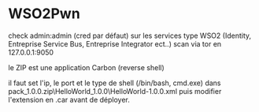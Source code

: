# WSO2Pwn
check admin:admin (cred par défaut) sur les services type WSO2 (Identity, Entreprise Service Bus, Entreprise Integrator ect..)
scan via tor en 127.0.0.1:9050

le ZIP est une application Carbon (reverse shell)

il faut set l'ip, le port et le type de shell (/bin/bash, cmd.exe) dans pack_1.0.0.zip\HelloWorld_1.0.0\HelloWorld-1.0.0.xml
puis modifier l'extension en .car avant de déployer.

